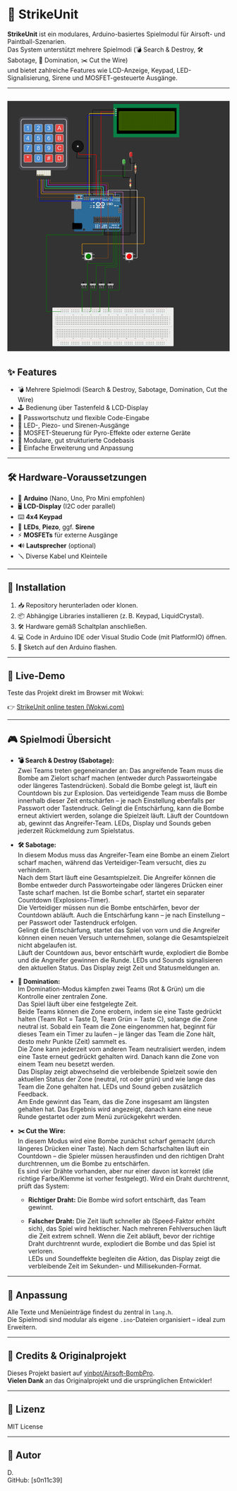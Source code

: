 # 🚦 StrikeUnit

**StrikeUnit** ist ein modulares, Arduino-basiertes Spielmodul für Airsoft- und Paintball-Szenarien.  
Das System unterstützt mehrere Spielmodi (💣 Search & Destroy, 🛠️ Sabotage, 🏁 Domination, ✂️ Cut the Wire)  
und bietet zahlreiche Features wie LCD-Anzeige, Keypad, LED-Signalisierung, Sirene und MOSFET-gesteuerte Ausgänge.

---
![Wokwi Simulation](screenshot.png)
---

## ✨ Features

- 💣 Mehrere Spielmodi (Search & Destroy, Sabotage, Domination, Cut the Wire)
- 🕹️ Bedienung über Tastenfeld & LCD-Display
- 🔐 Passwortschutz und flexible Code-Eingabe
- 🚨 LED-, Piezo- und Sirenen-Ausgänge
- 🧨 MOSFET-Steuerung für Pyro-Effekte oder externe Geräte
- 🧩 Modulare, gut strukturierte Codebasis
- 🔄 Einfache Erweiterung und Anpassung

---

## 🛠️ Hardware-Voraussetzungen

- 🧠 **Arduino** (Nano, Uno, Pro Mini empfohlen)
- 🖥️ **LCD-Display** (I2C oder parallel)
- ⌨️ **4x4 Keypad**
- 🔴 **LEDs**, **Piezo**, ggf. **Sirene**
- ⚡ **MOSFETs** für externe Ausgänge
- 🔊 **Lautsprecher** (optional)
- 🪛 Diverse Kabel und Kleinteile

---

## 🚀 Installation

1. 📥 Repository herunterladen oder klonen.
2. 📦 Abhängige Libraries installieren (z. B. Keypad, LiquidCrystal).
3. 🛠️ Hardware gemäß Schaltplan anschließen.
4. 💻 Code in Arduino IDE oder Visual Studio Code (mit PlatformIO) öffnen.
5. 🔌 Sketch auf den Arduino flashen.

---

## 🧪 Live-Demo

Teste das Projekt direkt im Browser mit Wokwi:  

👉 [StrikeUnit online testen (Wokwi.com)](https://wokwi.com/projects/431928489736753153)

---

## 🎮 Spielmodi Übersicht

- **💣 Search & Destroy (Sabotage):**  
  Zwei Teams treten gegeneinander an: Das angreifende Team muss die Bombe am Zielort scharf machen (entweder durch Passworteingabe oder längeres Tastendrücken). Sobald die Bombe gelegt ist, läuft ein Countdown bis zur Explosion. Das verteidigende Team muss die Bombe innerhalb dieser Zeit entschärfen – je nach Einstellung ebenfalls per Passwort oder Tastendruck. Gelingt die Entschärfung, kann die Bombe erneut aktiviert werden, solange die Spielzeit läuft. Läuft der Countdown ab, gewinnt das Angreifer-Team. LEDs, Display und Sounds geben jederzeit Rückmeldung zum Spielstatus.

- **🛠️ Sabotage:**  
  In diesem Modus muss das Angreifer-Team eine Bombe an einem Zielort scharf machen, während das Verteidiger-Team versucht, dies zu verhindern.  
  Nach dem Start läuft eine Gesamtspielzeit. Die Angreifer können die Bombe entweder durch Passworteingabe oder längeres Drücken einer Taste scharf machen. Ist die Bombe scharf, startet ein separater Countdown (Explosions-Timer).  
  Die Verteidiger müssen nun die Bombe entschärfen, bevor der Countdown abläuft. Auch die Entschärfung kann – je nach Einstellung – per Passwort oder Tastendruck erfolgen.  
  Gelingt die Entschärfung, startet das Spiel von vorn und die Angreifer können einen neuen Versuch unternehmen, solange die Gesamtspielzeit nicht abgelaufen ist.  
  Läuft der Countdown aus, bevor entschärft wurde, explodiert die Bombe und die Angreifer gewinnen die Runde. LEDs und Sounds signalisieren den aktuellen Status. Das Display zeigt Zeit und Statusmeldungen an.  


- **🏁 Domination:**  
  Im Domination-Modus kämpfen zwei Teams (Rot & Grün) um die Kontrolle einer zentralen Zone.  
  Das Spiel läuft über eine festgelegte Zeit.  
  Beide Teams können die Zone erobern, indem sie eine Taste gedrückt halten (Team Rot = Taste D, Team Grün = Taste C), solange die Zone neutral ist. Sobald ein Team die Zone eingenommen hat, beginnt für dieses Team ein Timer zu laufen – je länger das Team die Zone hält, desto mehr Punkte (Zeit) sammelt es.  
  Die Zone kann jederzeit vom anderen Team neutralisiert werden, indem eine Taste erneut gedrückt gehalten wird. Danach kann die Zone von einem Team neu besetzt werden.  
  Das Display zeigt abwechselnd die verbleibende Spielzeit sowie den aktuellen Status der Zone (neutral, rot oder grün) und wie lange das Team die Zone gehalten hat. LEDs und Sound geben zusätzlich Feedback.  
  Am Ende gewinnt das Team, das die Zone insgesamt am längsten gehalten hat. Das Ergebnis wird angezeigt, danach kann eine neue Runde gestartet oder zum Menü zurückgekehrt werden.

- **✂️ Cut the Wire:**  
  In diesem Modus wird eine Bombe zunächst scharf gemacht (durch längeres Drücken einer Taste). Nach dem Scharfschalten läuft ein Countdown – die Spieler müssen herausfinden und den richtigen Draht durchtrennen, um die Bombe zu entschärfen.  
  Es sind vier Drähte vorhanden, aber nur einer davon ist korrekt (die richtige Farbe/Klemme ist vorher festgelegt). Wird ein Draht durchtrennt, prüft das System:  
  
  - **Richtiger Draht:** Die Bombe wird sofort entschärft, das Team gewinnt.

  - **Falscher Draht:** Die Zeit läuft schneller ab (Speed-Faktor erhöht sich), das Spiel wird hektischer. Nach mehreren Fehlversuchen läuft die Zeit extrem schnell.
  Wenn die Zeit abläuft, bevor der richtige Draht durchtrennt wurde, explodiert die Bombe und das Spiel ist verloren.  
  LEDs und Soundeffekte begleiten die Aktion, das Display zeigt die verbleibende Zeit im Sekunden- und Millisekunden-Format.


---

## 📝 Anpassung

Alle Texte und Menüeinträge findest du zentral in `lang.h`.  
Die Spielmodi sind modular als eigene `.ino`-Dateien organisiert – ideal zum Erweitern.

---

## 🙏 Credits & Originalprojekt

Dieses Projekt basiert auf [yinbot/Airsoft-BombPro](https://github.com/yinbot/Airsoft-BombPro).  
**Vielen Dank** an das Originalprojekt und die ursprünglichen Entwickler!

---

## 📝 Lizenz

MIT License

---

## 👤 Autor

D.  
GitHub: [s0n11c39]  
